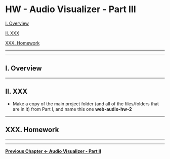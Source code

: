 # HW - Audio Visualizer - Part III

[I. Overview](#overview)

[II. XXX](#xxx)

[XXX. Homework](#homework)

<hr><hr>

<a id="overview" />

## I. Overview

<hr>

<a id="xxxx" />

## II. XXX

- Make a copy of the main project folder (and all of the files/folders that are in it) from Part I, and name this one **web-audio-hw-2**

<hr>

<a id="homework" />

## XXX. Homework



<hr><hr>

**[Previous Chapter <- Audio Visualizer - Part II](HW-AV-2195-2.md)**
